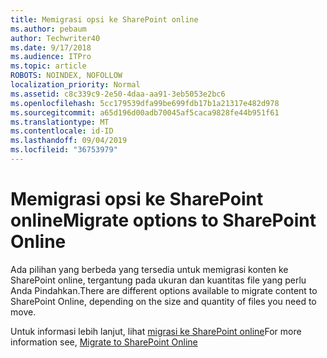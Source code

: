 ```yaml
---
title: Memigrasi opsi ke SharePoint online
ms.author: pebaum
author: Techwriter40
ms.date: 9/17/2018
ms.audience: ITPro
ms.topic: article
ROBOTS: NOINDEX, NOFOLLOW
localization_priority: Normal
ms.assetid: c8c339c9-2e50-4daa-aa91-3eb5053e2bc6
ms.openlocfilehash: 5cc179539dfa99be699fdb17b1a21317e482d978
ms.sourcegitcommit: a65d196d00adb70045af5caca9828fe44b951f61
ms.translationtype: MT
ms.contentlocale: id-ID
ms.lasthandoff: 09/04/2019
ms.locfileid: "36753979"
---
```

# <a name="migrate-options-to-sharepoint-online"></a><span data-ttu-id="00359-102">Memigrasi opsi ke SharePoint online</span><span class="sxs-lookup"><span data-stu-id="00359-102">Migrate options to SharePoint Online</span></span>

<span data-ttu-id="00359-103">Ada pilihan yang berbeda yang tersedia untuk memigrasi konten ke SharePoint online, tergantung pada ukuran dan kuantitas file yang perlu Anda Pindahkan.</span><span class="sxs-lookup"><span data-stu-id="00359-103">There are different options available to migrate content to SharePoint Online, depending on the size and quantity of files you need to move.</span></span>
  
<span data-ttu-id="00359-104">Untuk informasi lebih lanjut, lihat [migrasi ke SharePoint online](https://go.microsoft.com/fwlink/?linkid-2022029)</span><span class="sxs-lookup"><span data-stu-id="00359-104">For more information see, [Migrate to SharePoint Online](https://go.microsoft.com/fwlink/?linkid-2022029)</span></span>
  

